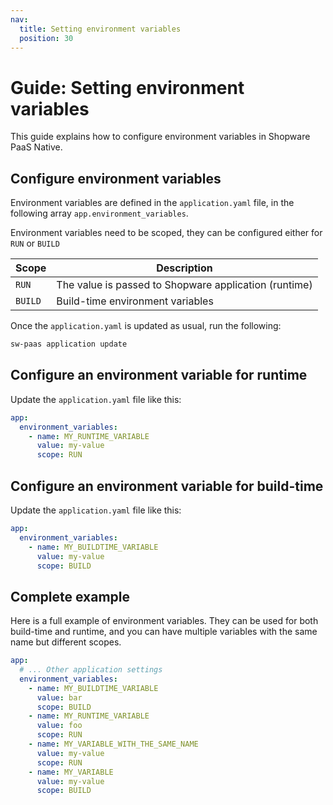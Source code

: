 ```yaml
---
nav:
  title: Setting environment variables
  position: 30
---
```


# Guide: Setting environment variables

This guide explains how to configure environment variables in Shopware PaaS Native.

## Configure environment variables

Environment variables are defined in the `application.yaml` file, in the following array `app.environment_variables`.

Environment variables need to be scoped, they can be configured either for `RUN` or `BUILD`

| Scope      | Description                                           |
|------------|-------------------------------------------------------|
| `RUN`      | The value is passed to Shopware application (runtime) |
| `BUILD`    | Build-time environment variables                      |

Once the `application.yaml` is updated as usual, run the following:

```sh
sw-paas application update
```

## Configure an environment variable for runtime

Update the `application.yaml` file like this:

```yaml
app:
  environment_variables:
    - name: MY_RUNTIME_VARIABLE
      value: my-value
      scope: RUN
```

## Configure an environment variable for build-time

Update the `application.yaml` file like this:

```yaml
app:
  environment_variables:
    - name: MY_BUILDTIME_VARIABLE
      value: my-value
      scope: BUILD
```

## Complete example

Here is a full example of environment variables. They can be used for both build-time and runtime, and you can have multiple variables with the same name but different scopes.

```yaml
app:
  # ... Other application settings
  environment_variables:
    - name: MY_BUILDTIME_VARIABLE
      value: bar
      scope: BUILD
    - name: MY_RUNTIME_VARIABLE
      value: foo
      scope: RUN
    - name: MY_VARIABLE_WITH_THE_SAME_NAME
      value: my-value
      scope: RUN
    - name: MY_VARIABLE
      value: my-value
      scope: BUILD
```
